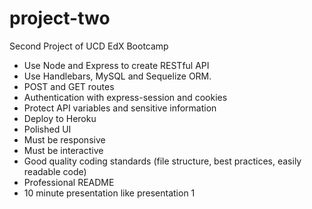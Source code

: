 # project-two
Second Project of UCD EdX Bootcamp

- Use Node and Express to create RESTful API
- Use Handlebars, MySQL and Sequelize ORM. 
- POST and GET routes
- Authentication with express-session and cookies
- Protect API variables and sensitive information
- Deploy to Heroku
- Polished UI
- Must be responsive
- Must be interactive
- Good quality coding standards (file structure, best practices, easily readable code)
- Professional README
- 10 minute presentation
  like presentation 1
